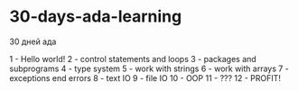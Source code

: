 ﻿30-days-ada-learning
====================

30 дней ада

1 - Hello world!
2 - control statements and loops
3 - packages and subprograms
4 - type system
5 - work with strings
6 - work with arrays
7 - exceptions end errors
8 - text IO
9 - file IO
10 - OOP
11 - ???
12 - PROFIT! 
